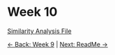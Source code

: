 # Week 10

[Similarity Analysis File](week10similarity_20191125a.ipynb)

[← Back: Week 9](page9.md) | [Next: ReadMe →](README.md)
